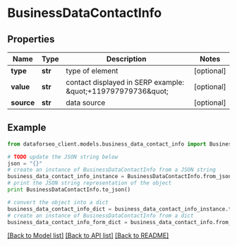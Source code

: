 # BusinessDataContactInfo


## Properties

Name | Type | Description | Notes
------------ | ------------- | ------------- | -------------
**type** | **str** | type of element | [optional] 
**value** | **str** | contact displayed in SERP  example: \&quot;+119797979736\&quot; | [optional] 
**source** | **str** | data source | [optional] 

## Example

```python
from dataforseo_client.models.business_data_contact_info import BusinessDataContactInfo

# TODO update the JSON string below
json = "{}"
# create an instance of BusinessDataContactInfo from a JSON string
business_data_contact_info_instance = BusinessDataContactInfo.from_json(json)
# print the JSON string representation of the object
print BusinessDataContactInfo.to_json()

# convert the object into a dict
business_data_contact_info_dict = business_data_contact_info_instance.to_dict()
# create an instance of BusinessDataContactInfo from a dict
business_data_contact_info_form_dict = business_data_contact_info.from_dict(business_data_contact_info_dict)
```
[[Back to Model list]](../README.md#documentation-for-models) [[Back to API list]](../README.md#documentation-for-api-endpoints) [[Back to README]](../README.md)


